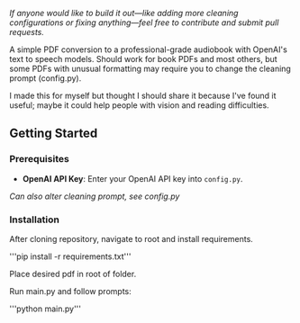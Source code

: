 *If anyone would like to build it out—like adding more cleaning configurations or fixing anything—feel free to contribute and submit pull requests.*

A simple PDF conversion to a professional-grade audiobook with OpenAI's text to speech models. Should work for book PDFs and most others, but some PDFs with unusual formatting may require you to change the cleaning prompt (config.py).

I made this for myself but thought I should share it because I've found it useful; maybe it could help people with vision and reading difficulties.

## Getting Started

### Prerequisites

- **OpenAI API Key**: Enter your OpenAI API key into `config.py`.

*Can also alter cleaning prompt, see config.py*

### Installation
After cloning repository, navigate to root and install requirements.

'''pip install -r requirements.txt'''


Place desired pdf in root of folder.


Run main.py and follow prompts:

'''python main.py'''
